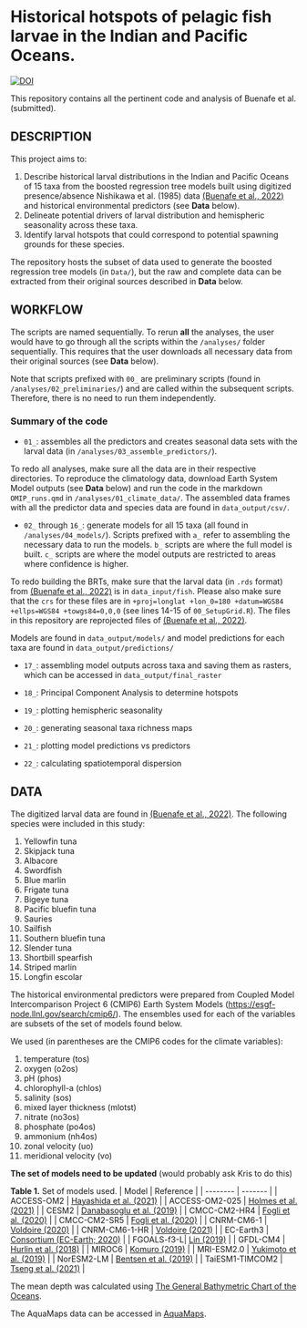 # Historical hotspots of pelagic fish larvae in the Indian and Pacific Oceans.
[![DOI](https://zenodo.org/badge/DOI/10.5281/zenodo.8271292.svg)](https://doi.org/10.5281/zenodo.8271292)

This repository contains all the pertinent code and analysis of Buenafe et al. (submitted).

## DESCRIPTION
This project aims to:

1. Describe historical larval distributions in the Indian and Pacific Oceans of 15 taxa from the boosted regression tree models built using digitized presence/absence Nishikawa et al. (1985) data [(Buenafe et al., 2022)](https://doi.org/10.1038/s41597-022-01528-7) and historical environmental predictors (see __Data__ below).
2. Delineate potential drivers of larval distribution and hemispheric seasonality across these taxa.
3. Identify larval hotspots that could correspond to potential spawning grounds for these species.

The repository hosts the subset of data used to generate the boosted regression tree models (in `Data/`), but the raw and complete data can be extracted from their original sources described in __Data__ below.

## WORKFLOW
The scripts are named sequentially. To rerun __all__ the analyses, the user would have to go through all the scripts within the `/analyses/` folder sequentially. This requires that the user downloads all necessary data from their original sources (see __Data__ below).

Note that scripts prefixed with `00_` are preliminary scripts (found in `/analyses/02_preliminaries/`) and are called within the subsequent scripts. Therefore, there is no need to run them independently.

### Summary of the code
- `01_`: assembles all the predictors and creates seasonal data sets with the larval data (in `/analyses/03_assemble_predictors/`).

To redo all analyses, make sure all the data are in their respective directories. To reproduce the climatology data, download Earth System Model outputs (see __Data__ below) and run the code in the markdown `OMIP_runs.qmd` in `/analyses/01_climate_data/`. The assembled data frames with all the predictor data and species data are found in `data_output/csv/`.

- `02_` through `16_`: generate models for all 15 taxa (all found in `/analyses/04_models/`). Scripts prefixed with `a_` refer to assembling the necessary data to run the models. `b_` scripts are where the full model is built. `c_` scripts are where the model outputs are restricted to areas where confidence is higher. 

To redo building the BRTs, make sure that the larval data (in `.rds` format) from [(Buenafe et al., 2022)](https://doi.org/10.1038/s41597-022-01528-7) is in `data_input/fish`. Please also make sure that the `crs` for these files are in `+proj=longlat +lon_0=180 +datum=WGS84 +ellps=WGS84 +towgs84=0,0,0` (see lines 14-15 of `00_SetupGrid.R`). The files in this repository are reprojected files of [(Buenafe et al., 2022)](https://doi.org/10.1038/s41597-022-01528-7).

Models are found in `data_output/models/` and model predictions for each taxa are found in `data_output/predictions/`

- `17_`: assembling model outputs across taxa and saving them as rasters, which can be accessed in `data_output/final_raster`

- `18_`: Principal Component Analysis to determine hotspots

- `19_`: plotting hemispheric seasonality

- `20_`: generating seasonal taxa richness maps

- `21_`: plotting model predictions vs predictors

- `22_`: calculating spatiotemporal dispersion

## DATA
The digitized larval data are found in [(Buenafe et al., 2022)](https://doi.org/10.1038/s41597-022-01528-7). The following species were included in this study:

1. Yellowfin tuna
2. Skipjack tuna
3. Albacore
4. Swordfish
5. Blue marlin
6. Frigate tuna
7. Bigeye tuna
8. Pacific bluefin tuna
9. Sauries
10. Sailfish
11. Southern bluefin tuna
12. Slender tuna
13. Shortbill spearfish
14. Striped marlin
15. Longfin escolar

The historical environmental predictors were prepared from Coupled Model Intercomparison Project 6 (CMIP6) Earth System Models (https://esgf-node.llnl.gov/search/cmip6/). The ensembles used for each of the variables are subsets of the set of models found below. 

We used (in parentheses are the CMIP6 codes for the climate variables): 

1. temperature (tos)
2. oxygen (o2os)
3. pH (phos)
4. chlorophyll-a (chlos)
5. salinity (sos)
6. mixed layer thickness (mlotst)
7. nitrate (no3os)
8. phosphate (po4os)
9. ammonium (nh4os)
10. zonal velocity (uo)
11. meridional velocity (vo)

**The set of models need to be updated** (would probably ask Kris to do this)

__Table 1.__ Set of models used.
| Model    | Reference |
| -------- | ------- |
| ACCESS-OM2 | [Hayashida et al. (2021)](https://doi.org/10.22033/ESGF/CMIP6.14689) |
| ACCESS-OM2-025 | [Holmes et al. (2021)](https://doi.org/10.22033/ESGF/CMIP6.14690) |
| CESM2 | [Danabasoglu et al. (2019)](https://doi.org/10.22033/ESGF/CMIP6.7680) |
| CMCC-CM2-HR4 | [Fogli et al. (2020)](https://doi.org/10.22033/ESGF/CMIP6.13235) |
| CMCC-CM2-SR5 | [Fogli et al. (2020)](https://doi.org/10.22033/ESGF/CMIP6.13236) |
| CNRM-CM6-1 | [Voldoire (2020)](https://doi.org/10.22033/ESGF/CMIP6.10345) |
| CNRM-CM6-1-HR | [Voldoire (2021)](https://doi.org/10.22033/ESGF/CMIP6.10346) |
| EC-Earth3 | [Consortium (EC-Earth; 2020)](https://doi.org/10.22033/ESGF/CMIP6.14718) |
| FGOALS-f3-L| [Lin (2019)](https://doi.org/10.22033/ESGF/CMIP6.3419) |
| GFDL-CM4 | [Hurlin et al. (2018)](https://doi.org/10.22033/ESGF/CMIP6.8626) |
| MIROC6 | [Komuro (2019)](https://doi.org/10.22033/ESGF/CMIP6.5655) |
| MRI-ESM2.0 | [Yukimoto et al. (2019)](https://doi.org/10.22033/ESGF/CMIP6.6842) |
| NorESM2-LM | [Bentsen et al. (2019)](https://doi.org/10.22033/ESGF/CMIP6.8089) |
| TaiESM1-TIMCOM2 | [Tseng et al. (2021)](https://doi.org/10.22033/ESGF/CMIP6.16336) |

The mean depth was calculated using [The General Bathymetric Chart of the Oceans](https://www.gebco.net/data_and_products/gridded_bathymetry_data/).

The AquaMaps data can be accessed in [AquaMaps](https://www.aquamaps.org/).
